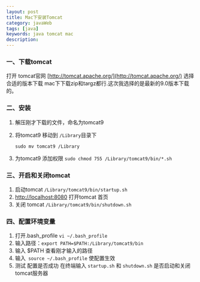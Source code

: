 ```yaml
---
layout: post
title: Mac下安装Tomcat
category: javaWeb
tags: [java]
keywords: java tomcat mac
description: 
---
```


### 一、下载tomcat

打开 tomcat官网 [http://tomcat.apache.org/](http://tomcat.apache.org/) 选择合适的版本下载
mac下下载zip和targz都行.这次我选择的是最新的9.0版本下载的。

### 二、安装

1. 解压刚才下载的文件，命名为tomcat9
2. 将tomcat9 移动到 `/Library`目录下
     
     `sudo mv tomcat9 /Library`
3. 为tomcat9 添加权限 `sudo chmod 755 /Library/tomcat9/bin/*.sh`

### 三、开启和关闭tomcat 

1. 启动tomcat `/Library/tomcat9/bin/startup.sh`
2. [http://localhost:8080](http://localhost:8080/) 打开tomcat 首页
3. 关闭 tomcat `/Library/tomcat9/bin/shutdown.sh`

### 四、配置环境变量

1. 打开.bash_profile `vi ~/.bash_profile`
2. 输入路径：`export PATH=$PATH:/Library/tomcat9/bin`
3. 输入 $PATH 查看刚才输入的路径
4. 输入` source ~/.bash_profile` 使配置生效
5. 测试 配置是否成功
	在终端输入 `startup.sh` 和 `shutdown.sh` 是否启动和关闭tomcat服务器

